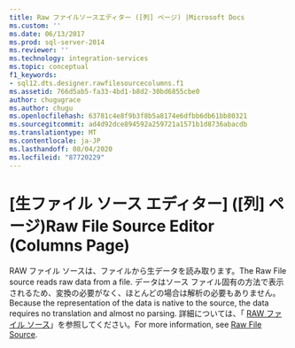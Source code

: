 ```yaml
---
title: Raw ファイルソースエディター ([列] ページ) |Microsoft Docs
ms.custom: ''
ms.date: 06/13/2017
ms.prod: sql-server-2014
ms.reviewer: ''
ms.technology: integration-services
ms.topic: conceptual
f1_keywords:
- sql12.dts.designer.rawfilesourcecolumns.f1
ms.assetid: 766d5ab5-fa33-4bd1-b8d2-30bd6855cbe0
author: chugugrace
ms.author: chugu
ms.openlocfilehash: 63781c4e8f9b3f8b5a8174e6dfbb6db61bb80321
ms.sourcegitcommit: ad4d92dce894592a259721a1571b1d8736abacdb
ms.translationtype: MT
ms.contentlocale: ja-JP
ms.lasthandoff: 08/04/2020
ms.locfileid: "87720229"
---
```

# <a name="raw-file-source-editor-columns-page"></a><span data-ttu-id="ce0cc-102">[生ファイル ソース エディター] ([列] ページ)</span><span class="sxs-lookup"><span data-stu-id="ce0cc-102">Raw File Source Editor (Columns Page)</span></span>
  <span data-ttu-id="ce0cc-103">RAW ファイル ソースは、ファイルから生データを読み取ります。</span><span class="sxs-lookup"><span data-stu-id="ce0cc-103">The Raw File source reads raw data from a file.</span></span> <span data-ttu-id="ce0cc-104">データはソース ファイル固有の方法で表示されるため、変換の必要がなく、ほとんどの場合は解析の必要もありません。</span><span class="sxs-lookup"><span data-stu-id="ce0cc-104">Because the representation of the data is native to the source, the data requires no translation and almost no parsing.</span></span> <span data-ttu-id="ce0cc-105">詳細については、「 [RAW ファイル ソース](data-flow/raw-file-source.md)」を参照してください。</span><span class="sxs-lookup"><span data-stu-id="ce0cc-105">For more information, see [Raw File Source](data-flow/raw-file-source.md).</span></span>  
  
  
